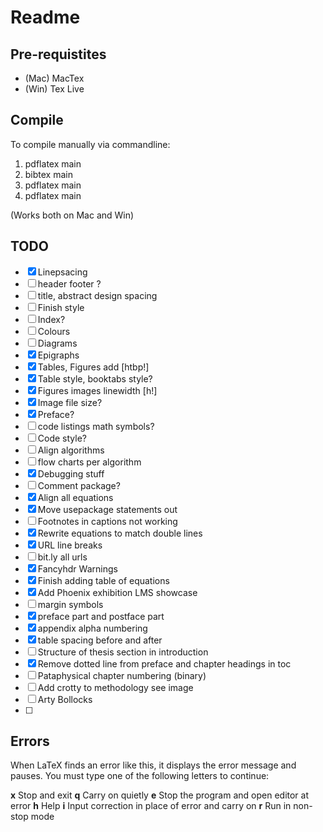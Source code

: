 # Readme


## Pre-requistites

- (Mac) MacTex
- (Win) Tex Live


## Compile
To compile manually via commandline:

1. pdflatex main
2. bibtex main
3. pdflatex main
4. pdflatex main

(Works both on Mac and Win)


## TODO

- [X] Linepsacing
- [ ] header footer ?
- [ ] title, abstract design spacing
- [ ] Finish style
- [ ] Index?
- [ ] Colours
- [ ] Diagrams
- [X] Epigraphs
- [X] Tables, Figures add [htbp!]
- [X] Table style, booktabs style?
- [X] Figures images linewidth [h!]
- [X] Image file size?
- [X] Preface?
- [ ] code listings math symbols?
- [ ] Code style?
- [ ] Align algorithms
- [ ] flow charts per algorithm
- [X] Debugging stuff
- [ ] Comment package?
- [X] Align all equations
- [X] Move usepackage statements out
- [ ] Footnotes in captions not working
- [X] Rewrite equations to match double lines
- [X] URL line breaks
- [ ] bit.ly all urls
- [X] Fancyhdr Warnings
- [X] Finish adding table of equations
- [X] Add Phoenix exhibition LMS showcase
- [ ] margin symbols
- [X] preface part and postface part
- [X] appendix alpha numbering
- [X] table spacing before and after
- [ ] Structure of thesis section in introduction
- [X] Remove dotted line from preface and chapter headings in toc
- [ ] Pataphysical chapter numbering (binary)
- [ ] Add crotty to methodology see image
- [ ] Arty Bollocks
- [ ] 



## Errors

When LaTeX finds an error like this, it displays the error message and pauses. You must type one of the following letters to continue:

**x**	 Stop and exit
**q** Carry on quietly
**e** Stop the program and open editor at error
**h** Help
**i** Input correction in place of error and carry on
**r**	Run in non-stop mode
